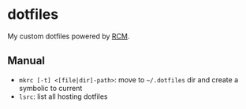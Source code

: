 # dotfiles

My custom dotfiles powered by [RCM](https://github.com/thoughtbot/rcm).

## Manual

- `mkrc [-t] <[file|dir]-path>`: move to `~/.dotfiles` dir and create a symbolic to current
- `lsrc`: list all hosting dotfiles

